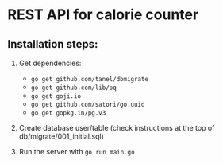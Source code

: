# REST API for calorie counter

## Installation steps:

1. Get dependencies:
    - `go get github.com/tanel/dbmigrate`
    - `go get github.com/lib/pq`
    - `go get goji.io`
    - `go get github.com/satori/go.uuid`
    - `go get gopkg.in/pg.v3`
    
2. Create database user/table (check instructions at the top of db/migrate/001_initial.sql)
3. Run the server with `go run main.go`